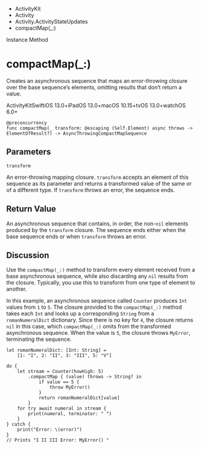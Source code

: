 

- ActivityKit
- Activity
- Activity.ActivityStateUpdates
-  compactMap(\_:) 

Instance Method

# compactMap(\_:)

Creates an asynchronous sequence that maps an error-throwing closure over the base sequence’s elements, omitting results that don’t return a value.

ActivityKitSwiftiOS 13.0+iPadOS 13.0+macOS 10.15+tvOS 13.0+watchOS 6.0+

``` source
@preconcurrency
func compactMap(_ transform: @escaping (Self.Element) async throws -> ElementOfResult?) -> AsyncThrowingCompactMapSequence
```

## Parameters 

`transform`  

An error-throwing mapping closure. `transform` accepts an element of this sequence as its parameter and returns a transformed value of the same or of a different type. If `transform` throws an error, the sequence ends.

## Return Value

An asynchronous sequence that contains, in order, the non-`nil` elements produced by the `transform` closure. The sequence ends either when the base sequence ends or when `transform` throws an error.

## Discussion

Use the `compactMap(_:)` method to transform every element received from a base asynchronous sequence, while also discarding any `nil` results from the closure. Typically, you use this to transform from one type of element to another.

In this example, an asynchronous sequence called `Counter` produces `Int` values from `1` to `5`. The closure provided to the `compactMap(_:)` method takes each `Int` and looks up a corresponding `String` from a `romanNumeralDict` dictionary. Since there is no key for `4`, the closure returns `nil` in this case, which `compactMap(_:)` omits from the transformed asynchronous sequence. When the value is `5`, the closure throws `MyError`, terminating the sequence.

```
let romanNumeralDict: [Int: String] =
    [1: "I", 2: "II", 3: "III", 5: "V"]

do {
    let stream = Counter(howHigh: 5)
        .compactMap { (value) throws -> String? in
            if value == 5 {
                throw MyError()
            }
            return romanNumeralDict[value]
        }
    for try await numeral in stream {
        print(numeral, terminator: " ")
    }
} catch {
    print("Error: \(error)")
}
// Prints "I II III Error: MyError() "
```


